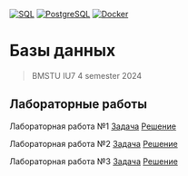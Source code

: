 [![SQL](https://img.shields.io/badge/SQL-2965f1)](https://en.wikipedia.org/wiki/SQL)
[![PostgreSQL](https://img.shields.io/badge/PostgreSQL-108781)](https://www.postgresql.org/)
[![Docker](https://img.shields.io/badge/Docker-238c05)](https://www.docker.com/)


# Базы данных

> BMSTU IU7 4 semester 2024

## Лабораторные работы 

Лабораторная работа №1 [Задача](./ДЗ/ДЗ_01-Создание_БД.pdf) [Решение](./lab_one)

Лабораторная работа №2 [Задача](./ДЗ/ДЗ_02-Ограничения_в_БД.pdf) [Решение](./lab_two)

Лабораторная работа №3 [Задача](./ДЗ/ДЗ_03-Нормализация.pdf) [Решение](./lab_three)
